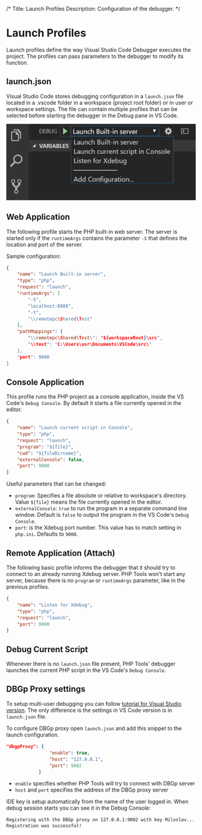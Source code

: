 /*
Title: Launch Profiles
Description: Configuration of the debugger.
*/

# Launch Profiles

Launch profiles define the way Visual Studio Code Debugger executes the project. The profiles can pass parameters to the debugger to modify its function.

## launch.json

Visual Studio Code stores debugging configuration in a `launch.json` file located in a .vscode folder in a workspace (project root folder) or in user or workspace settings. The file can contain multiple profiles that can be selected before starting the debugger in the Debug pane in VS Code.

![Launch profile selection](../imgs/launch-profile.png)

## Web Application

The following profile starts the PHP built-in web server. The server is started only if the `runtimeArgs` contains the parameter `-S` that defines the location and port of the server.

Sample configuration:

```json
{
    "name": "Launch Built-in server",
    "type": "php",
    "request": "launch",
    "runtimeArgs": [
        "-S",
        "localhost:8888",
        "-t",
        "\\remotepc\Shared\Test"
    ],
    "pathMappings": {
        "\\remotepc\Shared\Test\": "${workspaceRoot}\src",
        "\\test": "C:\Users\usr\Documents\VSCode\src\"
    },
    "port": 9000
}
```

## Console Application

This profile runs the PHP project as a console application, inside the VS Code's `Debug Console`. By default it starts a file currently opened in the editor.

```json
{
    "name": "Launch current script in Console",
    "type": "php",
    "request": "launch",
    "program": "${file}",
    "cwd": "${fileDirname}",
    "externalConsole": false,
    "port": 9000
}
```

Useful parameters that can be changed:

- `program`: Specifies a file absolute or relative to workspace's directory. Value `${file}` means the file currently opened in the editor.
- `externalConsole`: `true` to run the program in a separate command line window. Default is `false` to output the program in the VS Code's `Debug Console`.
- `port`: is the Xdebug port number. This value has to match setting in     `php.ini`. Defaults to `9000`.

## Remote Application (Attach)

The following basic profile informs the debugger that it should try to connect to an already running Xdebug server. PHP Tools won't start any server, because there is no `program` or `runtimeArgs` parameter, like in the previous profiles.

```json
{
    "name": "Listen for Xdebug",
    "type": "php",
    "request": "launch",
    "port": 9000
}
```

## Debug Current Script

Whenever there is no `launch.json` file present, PHP Tools' debugger launches the current PHP script in the VS Code's `Debug Console`.

## DBGp Proxy settings

To setup multi-user debugging you can follow [tutorial for Visual Studio version](https://docs.devsense.com/vs/debugging/multi-user). The only difference is the settings in VS Code version is in `launch.json` file.

To configure DBGp proxy open `launch.json` and add this snippet to the launch configuration.

```json
"dbgpProxy": {
                "enable": true,
                "host": "127.0.0.1",
                "port": 9002
            }
```
- `enable` specifies whether PHP Tools will try to connect with DBGp server
- `host` and `port` specifies the address of the DBGp proxy server

IDE key is setup automatically from the name of the user logged in. When debug session starts you can see it in the Debug Console:

```
Registering with the DBGp proxy on 127.0.0.1:9002 with key Miloslav...
Registration was successful!
```

